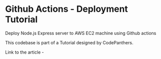 # Github Actions - Deployment Tutorial
Deploy Node.js Express server to AWS EC2 machine using Github actions

This codebase is part of a Tutorial designed by CodePanthers. 

Link to the article - 
